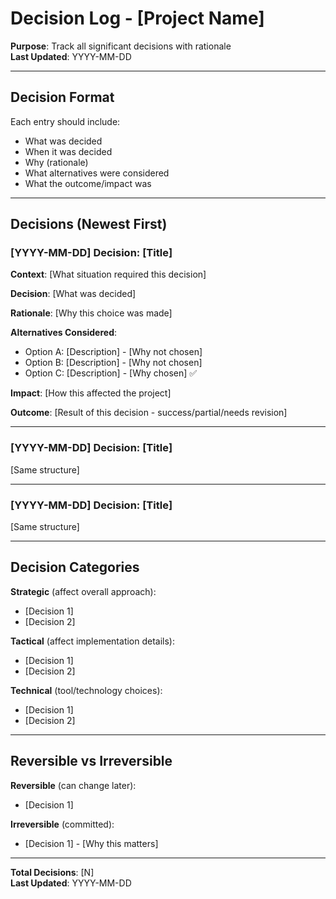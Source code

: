 # Decision Log - [Project Name]

**Purpose**: Track all significant decisions with rationale  
**Last Updated**: YYYY-MM-DD

---

## Decision Format

Each entry should include:
- What was decided
- When it was decided
- Why (rationale)
- What alternatives were considered
- What the outcome/impact was

---

## Decisions (Newest First)

### [YYYY-MM-DD] Decision: [Title]

**Context**: [What situation required this decision]

**Decision**: [What was decided]

**Rationale**: [Why this choice was made]

**Alternatives Considered**:
- Option A: [Description] - [Why not chosen]
- Option B: [Description] - [Why not chosen]
- Option C: [Description] - [Why chosen] ✅

**Impact**: [How this affected the project]

**Outcome**: [Result of this decision - success/partial/needs revision]

---

### [YYYY-MM-DD] Decision: [Title]

[Same structure]

---

### [YYYY-MM-DD] Decision: [Title]

[Same structure]

---

## Decision Categories

**Strategic** (affect overall approach):
- [Decision 1]
- [Decision 2]

**Tactical** (affect implementation details):
- [Decision 1]
- [Decision 2]

**Technical** (tool/technology choices):
- [Decision 1]
- [Decision 2]

---

## Reversible vs Irreversible

**Reversible** (can change later):
- [Decision 1]

**Irreversible** (committed):
- [Decision 1] - [Why this matters]

---

**Total Decisions**: [N]  
**Last Updated**: YYYY-MM-DD

